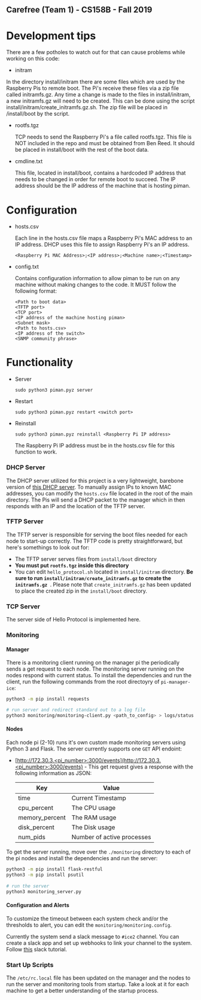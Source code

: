 Carefree (Team 1) - CS158B - Fall 2019
---
# Development tips
There are a few potholes to watch out for that can cause problems while working on this code:

* initram
    
In the directory install/initram there are some files which are used by the Raspberry Pis to remote boot. The Pi's receive these files via a zip file called initramfs.gz. Any time a change is made to the files in install/initram, a new initramfs.gz will need to be created. This can be done using the script install/initram/create_initramfs.gz.sh. The zip file will be placed in /install/boot by the script.

* rootfs.tgz
    
    TCP needs to send the Raspberry Pi's a file called rootfs.tgz. This file is NOT included in the repo and must be obtained from Ben Reed. It should be placed in install/boot with the rest of the boot data.

* cmdline.txt

    This file, located in install/boot, contains a hardcoded IP address that needs to be changed in order for remote boot to succeed. The IP address should be the IP address of the machine that is hosting piman.

# Configuration
* hosts.csv

    Each line in the hosts.csv file maps a Raspberry Pi's MAC address to an IP address. DHCP uses this file to assign Raspberry Pi's an IP address.
    
    `<Raspberry Pi MAC Address>;<IP address>;<Machine name>;<Timestamp>`

* config.txt

    Contains configuration information to allow piman to be run on any machine without making changes to the code. It MUST follow the following format:
    
    ```
    <Path to boot data>
    <TFTP port>
    <TCP port>
    <IP address of the machine hosting piman>
    <Subnet mask>
    <Path to hosts.csv>
    <IP address of the switch>
    <SNMP community phrase>
    ```

# Functionality
* Server
    
    `sudo python3 piman.pyz server`

* Restart
    
    `sudo python3 piman.pyz restart <switch port>`

* Reinstall
    
    `sudo python3 piman.pyz reinstall <Raspberry Pi IP address>`
    
    The Raspberry Pi IP address must be in the hosts.csv file for this function to work.

### DHCP Server

The DHCP server utilized for this project is a very lightweight, barebone version of [this DHCP server](https://github.com/niccokunzmann/python_dhcp_server). To manually assign IPs to known MAC addresses, you can modify the `hosts.csv` file located in the root of the main directory. The Pis will send a DHCP packet to the manager which in then responds with an IP and the location of the TFTP server. 

### TFTP Server

The TFTP server is responsible for serving the boot files needed for each node to start-up correctly. The TFTP code is pretty straightforward, but here's somethings to look out for: 

* The TFTP server serves files from `install/boot` directory
* **You must put `rootfs.tgz` inside this directory** 
* You can edit `hello_protocol.sh` located in `install/initram` directory. **Be sure to run `install/initram/create_initramfs.gz` to create the `initramfs.gz `**. Please note that `create_initramfs.gz` has been updated to place the created zip in the `install/boot` directory. 

### TCP Server

The server side of Hello Protocol is implemented here.

### Monitoring

#### Manager

There is a monitoring client running on the manager pi the periodically sends a get request to each node. The monitoring server running on the nodes respond with current status. To install the dependencies and run the client, run the following commands from the root directoyry of `pi-manager-ice`:

```sh
python3 -m pip install requests

# run server and redirect standard out to a log file
python3 monitoring/monitoring-client.py <path_to_config> > logs/status.log
```

#### Nodes
Each node pi (2-10) runs it's own custom made monitoring servers using Python 3 and Flask. The server currently supports one `GET` API endoint:

- [http://172.30.3.<pi_number>:3000/events](http://172.30.3.<pi_number>:3000/events) - This get request gives a response with the following information as JSON:

    | Key            | Value                      |
    |----------------|----------------------------|
    | time           | Current Timestamp          |
    | cpu_percent    | The CPU usage              |
    | memory_percent | The RAM usage              |
    | disk_percent   | The Disk usage             |
    | num_pids       | Number of active processes |


To get the server running, move over the `./monitoring` directory to each of the pi nodes and install the dependencies and run the server:

```sh
python3 -m pip install flask-restful
python3 -m pip install psutil
    
# run the server
python3 monitoring_server.py
```

#### Configuration and Alerts

To customize the timeout between each system check and/or the thresholds to alert, you can edit the `monitoring/monitoring.config`. 


Currently the system send a slack message to `#ice2` channel. You can create a slack app and set up webhooks to link your channel to the system. Follow [this](https://get.slack.help/hc/en-us/articles/115005265063-Incoming-WebHooks-for-Slack) slack tutorial.


### Start Up Scripts 

The `/etc/rc.local` file has been updated on the manager and the nodes to run the server and monitoring tools from startup. Take a look at it for each machine to get a better understanding of the startup process. 
